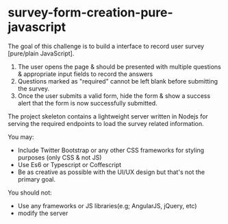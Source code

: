 # survey-form-creation-pure-javascript

The goal of this challenge is to build a interface to record user survey [pure/plain JavaScript].

1. The user opens the page & should be presented with multiple questions & appropriate input fields to record the answers
2. Questions marked as "required" cannot be left blank before submitting the survey.
3. Once the user submits a valid form, hide the form & show a success alert that the form is now successfully submitted.

The project skeleton contains a lightweight server written in Nodejs for serving the required endpoints to load the survey related information.

You may:

- Include Twitter Bootstrap or any other CSS frameworks for styling purposes (only CSS & not JS)
- Use Es6 or Typescript or Coffescript
- Be as creative as possible with the UI/UX design but that's not the primary goal.

You should not:

- Use any frameworks or JS libraries(e.g; AngularJS, jQuery, etc)
- modify the server
